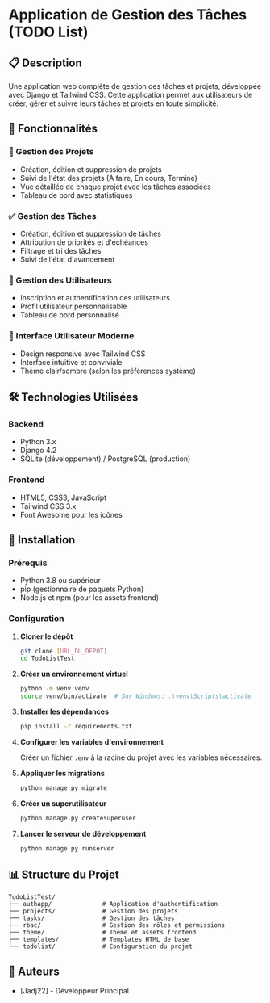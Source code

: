 # Application de Gestion des Tâches (TODO List)

## 📋 Description

Une application web complète de gestion des tâches et projets, développée avec Django et Tailwind CSS. Cette application permet aux utilisateurs de créer, gérer et suivre leurs tâches et projets en toute simplicité.

## 🚀 Fonctionnalités

### 📂 Gestion des Projets

- Création, édition et suppression de projets
- Suivi de l'état des projets (À faire, En cours, Terminé)
- Vue détaillée de chaque projet avec les tâches associées
- Tableau de bord avec statistiques

### ✅ Gestion des Tâches

- Création, édition et suppression de tâches
- Attribution de priorités et d'échéances
- Filtrage et tri des tâches
- Suivi de l'état d'avancement

### 👤 Gestion des Utilisateurs

- Inscription et authentification des utilisateurs
- Profil utilisateur personnalisable
- Tableau de bord personnalisé

### 🎨 Interface Utilisateur Moderne

- Design responsive avec Tailwind CSS
- Interface intuitive et conviviale
- Thème clair/sombre (selon les préférences système)

## 🛠️ Technologies Utilisées

### Backend

- Python 3.x
- Django 4.2
- SQLite (développement) / PostgreSQL (production)

### Frontend

- HTML5, CSS3, JavaScript
- Tailwind CSS 3.x
- Font Awesome pour les icônes

## 🚀 Installation

### Prérequis

- Python 3.8 ou supérieur
- pip (gestionnaire de paquets Python)
- Node.js et npm (pour les assets frontend)

### Configuration

1. **Cloner le dépôt**

   ```bash
   git clone [URL_DU_DEPOT]
   cd TodoListTest
   ```

2. **Créer un environnement virtuel**

   ```bash
   python -m venv venv
   source venv/bin/activate  # Sur Windows: .\venv\Scripts\activate
   ```

3. **Installer les dépendances**

   ```bash
   pip install -r requirements.txt
   ```

4. **Configurer les variables d'environnement**

   Créer un fichier `.env` à la racine du projet avec les variables nécessaires.

5. **Appliquer les migrations**

   ```bash
   python manage.py migrate
   ```

6. **Créer un superutilisateur**

   ```bash
   python manage.py createsuperuser
   ```

7. **Lancer le serveur de développement**

   ```bash
   python manage.py runserver
   ```

## 📊 Structure du Projet

```text
TodoListTest/
├── authapp/              # Application d'authentification
├── projects/             # Gestion des projets
├── tasks/                # Gestion des tâches
├── rbac/                 # Gestion des rôles et permissions
├── theme/                # Thème et assets frontend
├── templates/            # Templates HTML de base
└── todolist/             # Configuration du projet
```

## 👥 Auteurs

- [Jadj22] - Développeur Principal
